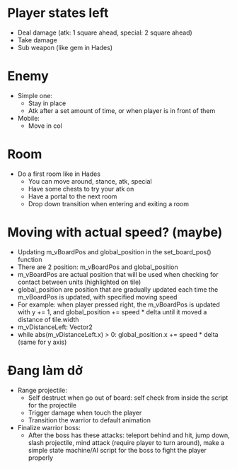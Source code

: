 # Player states left
* Deal damage (atk: 1 square ahead, special: 2 square ahead)
* Take damage
* Sub weapon (like gem in Hades)

# Enemy
* Simple one:
    * Stay in place
    * Atk after a set amount of time, or when player is in front of them
* Mobile:
    * Move in col

# Room
* Do a first room like in Hades
    * You can move around, stance, atk, special
    * Have some chests to try your atk on
    * Have a portal to the next room
    * Drop down transition when entering and exiting a room

# Moving with actual speed? (maybe)
* Updating m_vBoardPos and global_position in the set_board_pos() function
* There are 2 position: m_vBoardPos and global_position
* m_vBoardPos are actual position that will be used when checking for contact between units (highlighted on tile)
* global_position are position that are gradually updated each time the m_vBoardPos is updated, with specified moving speed
* For example: when player pressed right, the m_vBoardPos is updated with y += 1, and global_position += speed * delta until it moved a distance of tile.width
* m_vDistanceLeft: Vector2
* while abs(m_vDistanceLeft.x) > 0: global_position.x += speed * delta (same for y axis)

# Đang làm dở
* Range projectile:
    * Self destruct when go out of board: self check from inside the script for the projectile
    * Trigger damage when touch the player
    * Transition the warrior to default animation
* Finalize warrior boss:
    * After the boss has these attacks: teleport behind and hit, jump down, slash projectile, mind attack (require player to turn around), make a simple state machine/AI script for the boss to fight the player properly
